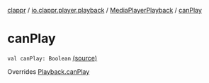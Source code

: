 [clappr](../../index.md) / [io.clappr.player.playback](../index.md) / [MediaPlayerPlayback](index.md) / [canPlay](.)

# canPlay

`val canPlay: Boolean` [(source)](https://github.com/clappr/clappr-android/tree/dev/clappr/src/main/kotlin/io/clappr/player/playback/MediaPlayerPlayback.kt#L249)

Overrides [Playback.canPlay](../../io.clappr.player.components/-playback/can-play.md)

